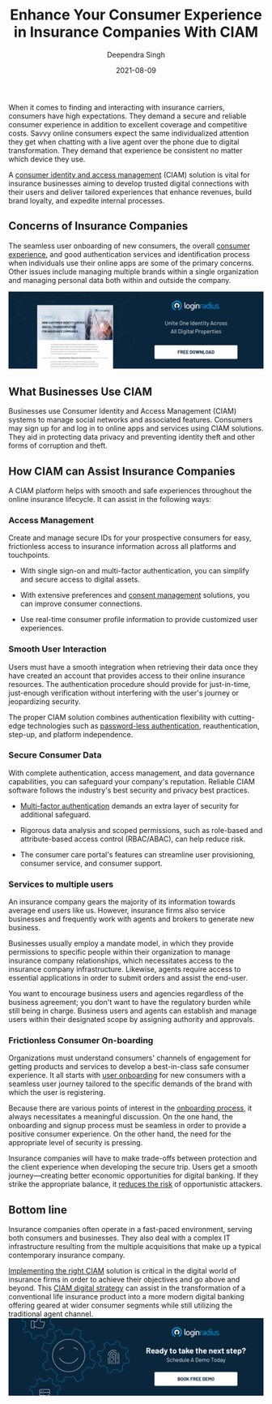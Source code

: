 ﻿---
title: "Enhance Your Consumer Experience in Insurance Companies With CIAM"
date: "2021-08-09"
coverImage: "couple-meeting-with-insurance-agent.jpg"
tags: ["ciam solution","mfa","passwordless authentication"]
author: "Deependra Singh"
description: "Unaided consumer interactions are a lost opportunity. The main goal of an insurance company should be to reduce the time taken in all their consumer interactions and increase the consumer experience level. This can only happen by implementing excellent systems and processes, which is where a CIAM comes into play."
metadescription: "Prioritize consumers in insurance companies by adapting to the digital transformation with CIAM for improved consumer experience and enhanced frictionless service."
metatitle: "How to Enhance CIAM Experience in Insurance Companies"
---

When it comes to finding and interacting with insurance carriers, consumers have high expectations. They demand a secure and reliable consumer experience in addition to excellent coverage and competitive costs. Savvy online consumers expect the same individualized attention they get when chatting with a live agent over the phone due to digital transformation. They demand that experience be consistent no matter which device they use.

A [consumer identity and access management](https://www.loginradius.com/blog/identity/customer-identity-and-access-management/) (CIAM) solution is vital for insurance businesses aiming to develop trusted digital connections with their users and deliver tailored experiences that enhance revenues, build brand loyalty, and expedite internal processes.

  

## Concerns of Insurance Companies

  

The seamless user onboarding of new consumers, the overall [consumer experience](https://www.loginradius.com/resource/how-customer-identity-drives-digital-transformation-for-insurance-companies-2/), and good authentication services and identification process when individuals use their online apps are some of the primary concerns. Other issues include managing multiple brands within a single organization and managing personal data both within and outside the company.

[![DS-dig-trans-insurance](DS-dig-trans-insurance.png)](https://www.loginradius.com/resource/how-customer-identity-drives-digital-transformation-for-insurance-companies-2/)   

## What Businesses Use CIAM

Businesses use Consumer Identity and Access Management (CIAM) systems to manage social networks and associated features. Consumers may sign up for and log in to online apps and services using CIAM solutions. They aid in protecting data privacy and preventing identity theft and other forms of corruption and theft.

  

## How CIAM can Assist Insurance Companies

  

A CIAM platform helps with smooth and safe experiences throughout the online insurance lifecycle. It can assist in the following ways:

  

### Access Management

Create and manage secure IDs for your prospective consumers for easy, frictionless access to insurance information across all platforms and touchpoints.

-   With single sign-on and multi-factor authentication, you can simplify and secure access to digital assets.
    
-   With extensive preferences and [consent management](https://www.loginradius.com/consent-management/) solutions, you can improve consumer connections.
    
-   Use real-time consumer profile information to provide customized user experiences.
    
### Smooth User Interaction

Users must have a smooth integration when retrieving their data once they have created an account that provides access to their online insurance resources. The authentication procedure should provide for just-in-time, just-enough verification without interfering with the user's journey or jeopardizing security.

The proper CIAM solution combines authentication flexibility with cutting-edge technologies such as [password-less authentication](https://www.loginradius.com/blog/identity/passwordless-authentication-the-future-of-identity-and-security/), reauthentication, step-up, and platform independence.

### Secure Consumer Data

With complete authentication, access management, and data governance capabilities, you can safeguard your company's reputation. Reliable CIAM software follows the industry's best security and privacy best practices.

-   [Multi-factor authentication](https://www.loginradius.com/multi-factor-authentication/) demands an extra layer of security for additional safeguard.
    
-   Rigorous data analysis and scoped permissions, such as role-based and attribute-based access control (RBAC/ABAC), can help reduce risk.
    
-   The consumer care portal's features can streamline user provisioning, consumer service, and consumer support.
    

  

### Services to multiple users

An insurance company gears the majority of its information towards average end users like us. However, insurance firms also service businesses and frequently work with agents and brokers to generate new business.

  

Businesses usually employ a mandate model, in which they provide permissions to specific people within their organization to manage insurance company relationships, which necessitates access to the insurance company infrastructure. Likewise, agents require access to essential applications in order to submit orders and assist the end-user.

  

You want to encourage business users and agencies regardless of the business agreement; you don't want to have the regulatory burden while still being in charge. Business users and agents can establish and manage users within their designated scope by assigning authority and approvals.



### Frictionless Consumer On-boarding

  

Organizations must understand consumers' channels of engagement for getting products and services to develop a best-in-class safe consumer experience. It all starts with  [user onboarding](https://www.loginradius.com/blog/fuel/importance-customer-onboarding/) for new consumers with a seamless user journey tailored to the specific demands of the brand with which the user is registering.

  

Because there are various points of interest in the [onboarding process](https://www.loginradius.com/blog/identity/user-onboarding-revamp-application/), it always necessitates a meaningful discussion. On the one hand, the onboarding and signup process must be seamless in order to provide a positive consumer experience. On the other hand, the need for the appropriate level of security is pressing.

  

Insurance companies will have to make trade-offs between protection and the client experience when developing the secure trip. Users get a smooth journey—creating better economic opportunities for digital banking. If they strike the appropriate balance, it [reduces the risk](https://www.loginradius.com/blog/identity/risk-based-authentication/) of opportunistic attackers.


## Bottom line

Insurance companies often operate in a fast-paced environment, serving both consumers and businesses. They also deal with a complex IT infrastructure resulting from the multiple acquisitions that make up a typical contemporary insurance company.

[Implementing the right CIAM](https://www.loginradius.com/) solution is critical in the digital world of insurance firms in order to achieve their objectives and go above and beyond. This [CIAM digital strategy](https://www.loginradius.com/blog/identity/digital-transformation-consumer-iam/) can assist in the transformation of a conventional life insurance product into a more modern digital banking offering geared at wider consumer segments while still utilizing the traditional agent channel.
[![book-a-demo-Consultation](../../assets/book-a-demo-loginradius.png)](https://www.loginradius.com/contact-us?utm_source=blog&utm_medium=web&utm_campaign=enhance-customer-experience-in-insurance-companies-with-ciam)